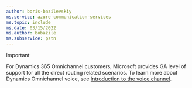 ```yaml
---
author: boris-bazilevskiy
ms.service: azure-communication-services
ms.topic: include
ms.date: 03/15/2022
ms.author: bobazile
ms.subservice: pstn
---
```

> [!IMPORTANT]
> For Dynamics 365 Omnichannel customers, Microsoft provides GA level of support for all the direct routing related scenarios.
> To learn more about Dynamics Omnichannel voice, see [Introduction to the voice channel](https://docs.microsoft.com/dynamics365/customer-service/voice-channel).